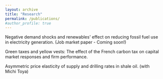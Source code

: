 ```yaml
---
layout: archive
title: "Research"
permalink: /publications/
#author_profile: true
---
```


Negative demand shocks and renewables' effect on reducing fossil fuel use in electricity generation. (Job market paper - Coming soon!)

Green taxes and yellow vests: The effect of the French carbon tax on capital market responses and firm performance.

Asymmetric price elasticity of supply and drilling rates in shale oil. (with Michi Toya)
